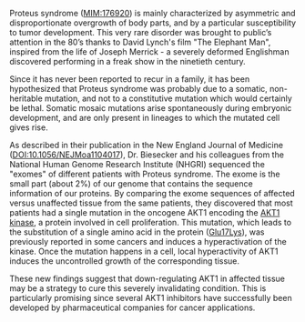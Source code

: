 Proteus syndrome ([MIM:176920](http://omim.org/entry/176920)) is mainly characterized by asymmetric and disproportionate overgrowth of body parts, and by a particular susceptibility to tumor development. This very rare disorder was brought to public’s attention in the 80’s thanks to David Lynch's film "The Elephant Man", inspired from the life of Joseph Merrick - a severely deformed Englishman discovered performing in a freak show in the ninetieth century.

Since it has never been reported to recur in a family, it has been hypothesized that Proteus syndrome was probably due to a somatic, non-heritable mutation, and not to a constitutive mutation which would certainly be lethal. Somatic mosaic mutations arise spontaneously during embryonic development, and are only present in lineages to which the mutated cell gives rise.

As described in their publication in the New England Journal of Medicine ([DOI:10.1056/NEJMoa1104017](http://dx.doi.org/10.1056/NEJMoa1104017)), Dr. Biesecker and his colleagues from the National Human Genome Research Institute (NHGRI) sequenced the "exomes" of different patients with Proteus syndrome. The exome is the small part (about 2%) of our genome that contains the sequence information of our proteins. By comparing the exome sequences of affected versus unaffected tissue from the same patients, they discovered that most patients had a single mutation in the oncogene AKT1 encoding the [AKT1 kinase](http://www.nextprot.org/db/entry/NX_P31749/function), a protein involved in cell proliferation. This mutation, which leads to the substitution of a single amino acid in the protein ([Glu17Lys](http://www.nextprot.org/db/entry/NX_P31749/medical)), was previously reported in some cancers and induces a hyperactivation of the kinase. Once the mutation happens in a cell, local hyperactivity of AKT1 induces the uncontrolled growth of the corresponding tissue.

These new findings suggest that down-regulating AKT1 in affected tissue may be a strategy to cure this severely invalidating condition. This is particularly promising since several AKT1 inhibitors have successfully been developed by pharmaceutical companies for cancer applications.
